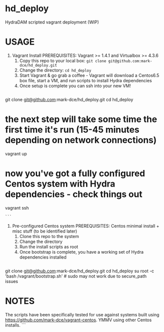 hd_deploy
=========

HydraDAM scripted vagrant deployment (WIP)

USAGE
=====

1. Vagrant Install
    PREREQUISITES: Vagrant >= 1.4.1 and Virtualbox >= 4.3.6 
    1. Copy this repo to your local box: `git clone git@github.com:mark-dce/hd_deploy.git`
    1. Change the directory: `cd hd_deploy`
    1. Start Vagrant & go grab a coffee - Vagrant will download a Centos6.5 box file, start a VM, and run scripts to install Hydra dependencies
    1. Once setup is complete you can ssh into your new VM!
    ```bash
git clone git@github.com:mark-dce/hd_deploy.git
cd hd_deploy
# the next step will take some time the first time it's run (15-45 minutes depending on network connections)
vagrant up
# now you've got a fully configured Centos system with Hydra dependencies - check things out
vagrant ssh

    ```
    
1. Pre-configured Centos system
    PREREQUISITES: Centos minimal install + misc stuff (to be identified later)
    1. Clone this repo to the system
    1. Change the directory
    1. Run the install scripts as root
    1. Once bootstrap is complete, you have a working set of Hydra dependencies installed
    ```bash
git clone git@github.com:mark-dce/hd_deploy.git
cd hd_deploy
su root -c 'bash /vagrant/bootstrap.sh'  # sudo may not work due to secure_path issues

NOTES
=====
The scripts have been specifically tested for use against systems built using https://github.com/mark-dce/vagrant-centos.  YMMV using other Centos installs.
    ```
